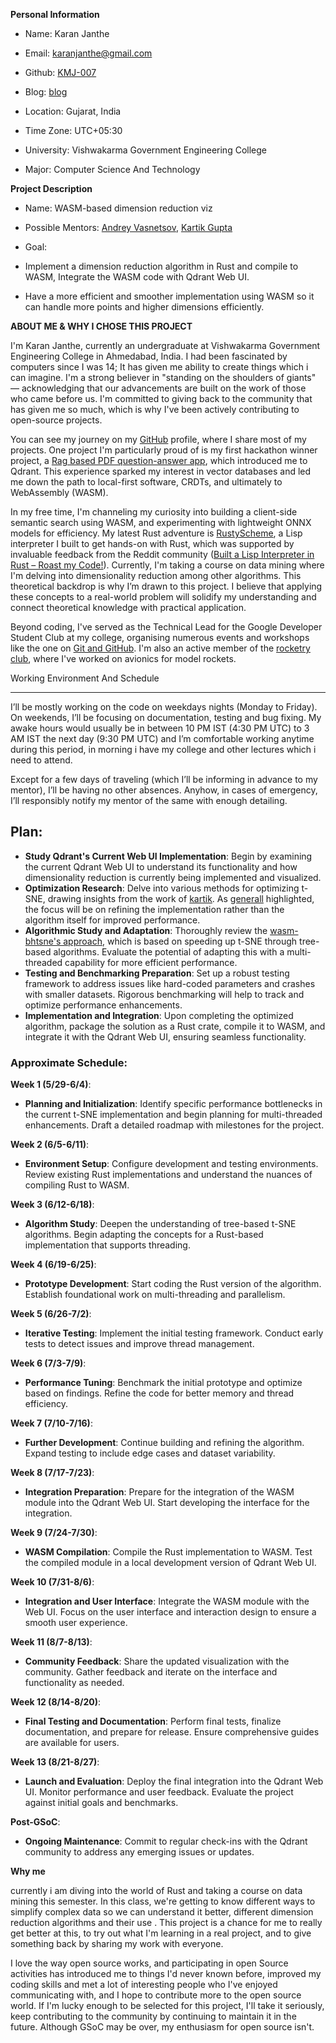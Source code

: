 
  
**Personal Information**

- Name: Karan Janthe

- Email: karanjanthe@gmail.com

- Github: [KMJ-007](https://github.com/KMJ-007)

- Blog: [blog](https://kmj-007.github.io/)

- Location: Gujarat, India

- Time Zone: UTC+05:30

- University: Vishwakarma Government Engineering College

- Major: Computer Science And Technology

  

**Project Description**

- Name: WASM-based dimension reduction viz

- Possible Mentors: [Andrey Vasnetsov](https://github.com/generall), [Kartik Gupta](https://github.com/kartik-gupta-ij)

- Goal:

- Implement a dimension reduction algorithm in Rust and compile to WASM, Integrate the WASM code with Qdrant Web UI.

- Have a more efficient and smoother implementation using WASM so it can handle more points and higher dimensions efficiently.

  
  

**ABOUT ME & WHY I CHOSE THIS PROJECT**

I'm Karan Janthe, currently an undergraduate at Vishwakarma Government Engineering College in Ahmedabad, India. I had been fascinated by computers since I was 14; It has given me ability to create things which i can imagine. I'm a strong believer in "standing on the shoulders of giants" — acknowledging that our advancements are built on the work of those who came before us. I'm committed to giving back to the community that has given me so much, which is why I've been actively contributing to open-source projects.

You can see my journey on my [GitHub](https://github.com/KMJ-007) profile, where I share most of my projects. One project I'm particularly proud of is my first hackathon winner project, a [Rag based PDF question-answer app](https://devfolio.co/projects/warplearn-a56b), which introduced me to Qdrant. This experience sparked my interest in vector databases and led me down the path to local-first software, CRDTs, and ultimately to WebAssembly (WASM).

In my free time, I'm channeling my curiosity into building a client-side semantic search using WASM, and experimenting with lightweight ONNX models for efficiency. My latest Rust adventure is [RustyScheme](https://github.com/KMJ-007/RustyScheme), a Lisp interpreter I built to get hands-on with Rust, which was supported by invaluable feedback from the Reddit community ([Built a Lisp Interpreter in Rust – Roast my Code!](https://www.reddit.com/r/rust/comments/1ae52te/built_a_lisp_interpreter_in_rust_roast_my_code/)). Currently, I'm taking a course on data mining where I'm delving into dimensionality reduction among other algorithms. This theoretical backdrop is why I’m drawn to this project. I believe that applying these concepts to a real-world problem will solidify my understanding and connect theoretical knowledge with practical application.

Beyond coding, I've served as the Technical Lead for the Google Developer Student Club at my college, organising numerous events and workshops like the one on [Git and GitHub](https://www.instagram.com/p/Cn_3-UTgUda/?img_index=2). I'm also an active member of the [rocketry club](https://www.instagram.com/vgecrocketry/), where I've worked on avionics for model rockets.

Working Environment And Schedule

--------------------------------

I’ll be mostly working on the code on weekdays nights (Monday to Friday). On weekends, I’ll be focusing on documentation, testing and bug fixing. My awake hours would usually be in between 10 PM IST (4:30 PM UTC) to 3 AM IST the next day (9:30 PM UTC) and I’m comfortable working anytime during this period, in morning i have my college and other lectures which i need to attend.

Except for a few days of traveling (which I’ll be informing in advance to my mentor), I’ll be having no other absences. Anyhow, in cases of emergency, I’ll responsibly notify my mentor of the same with enough detailing.

## Plan:

- **Study Qdrant's Current Web UI Implementation**: Begin by examining the current Qdrant Web UI to understand its functionality and how dimensionality reduction is currently being implemented and visualized.
- **Optimization Research**: Delve into various methods for optimizing t-SNE, drawing insights from the work of [kartik](https://github.com/qdrant/qdrant-web-ui/pull/112). As [generall](https://github.com/qdrant/qdrant-web-ui/pull/112#issuecomment-1887262530) highlighted, the focus will be on refining the implementation rather than the algorithm itself for improved performance.
- **Algorithmic Study and Adaptation**: Thoroughly review the [wasm-bhtsne's approach](https://github.com/Lv-291/wasm-bhtsne), which is based on speeding up t-SNE through tree-based algorithms. Evaluate the potential of adapting this with a multi-threaded capability for more efficient performance.
- **Testing and Benchmarking Preparation**: Set up a robust testing framework to address issues like hard-coded parameters and crashes with smaller datasets. Rigorous benchmarking will help to track and optimize performance enhancements.
- **Implementation and Integration**: Upon completing the optimized algorithm, package the solution as a Rust crate, compile it to WASM, and integrate it with the Qdrant Web UI, ensuring seamless functionality.
  

### Approximate Schedule:

**Week 1 (5/29-6/4)**:

- **Planning and Initialization**: Identify specific performance bottlenecks in the current t-SNE implementation and begin planning for multi-threaded enhancements. Draft a detailed roadmap with milestones for the project.

**Week 2 (6/5-6/11)**:

- **Environment Setup**: Configure development and testing environments. Review existing Rust implementations and understand the nuances of compiling Rust to WASM.

**Week 3 (6/12-6/18)**:

- **Algorithm Study**: Deepen the understanding of tree-based t-SNE algorithms. Begin adapting the concepts for a Rust-based implementation that supports threading.

**Week 4 (6/19-6/25)**:

- **Prototype Development**: Start coding the Rust version of the algorithm. Establish foundational work on multi-threading and parallelism.

**Week 5 (6/26-7/2)**:

- **Iterative Testing**: Implement the initial testing framework. Conduct early tests to detect issues and improve thread management.

**Week 6 (7/3-7/9)**:

- **Performance Tuning**: Benchmark the initial prototype and optimize based on findings. Refine the code for better memory and thread efficiency.

**Week 7 (7/10-7/16)**:

- **Further Development**: Continue building and refining the algorithm. Expand testing to include edge cases and dataset variability.

**Week 8 (7/17-7/23)**:

- **Integration Preparation**: Prepare for the integration of the WASM module into the Qdrant Web UI. Start developing the interface for the integration.

**Week 9 (7/24-7/30)**:

- **WASM Compilation**: Compile the Rust implementation to WASM. Test the compiled module in a local development version of Qdrant Web UI.

**Week 10 (7/31-8/6)**:

- **Integration and User Interface**: Integrate the WASM module with the Web UI. Focus on the user interface and interaction design to ensure a smooth user experience.

**Week 11 (8/7-8/13)**:

- **Community Feedback**: Share the updated visualization with the community. Gather feedback and iterate on the interface and functionality as needed.

**Week 12 (8/14-8/20)**:

- **Final Testing and Documentation**: Perform final tests, finalize documentation, and prepare for release. Ensure comprehensive guides are available for users.

**Week 13 (8/21-8/27)**:

- **Launch and Evaluation**: Deploy the final integration into the Qdrant Web UI. Monitor performance and user feedback. Evaluate the project against initial goals and benchmarks.

**Post-GSoC**:

- **Ongoing Maintenance**: Commit to regular check-ins with the Qdrant community to address any emerging issues or updates.

**Why me**

 currently i am diving into the world of Rust and taking a course on data mining this semester. In this class, we're getting to know different ways to simplify complex data so we can understand it better, different dimension reduction algorithms and their use . This project is a chance for me to really get better at this, to try out what I'm learning in a real project, and to give something back by sharing my work with everyone.
  
I love the way open source works, and participating in open Source activities has introduced me to things I'd never known before, improved my coding skills and met a lot of interesting people who I've enjoyed communicating with, and I hope to contribute more to the open source world. If I'm lucky enough to be selected for this project, I'll take it seriously, keep contributing to the community by continuing to maintain it in the future. Although GSoC may be over, my enthusiasm for open source isn't.
